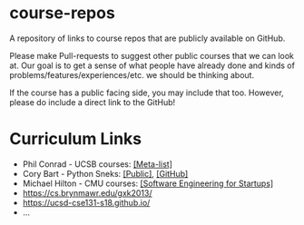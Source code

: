 # course-repos

A repository of links to course repos that are publicly available on GitHub.

Please make Pull-requests to suggest other public courses that we can look at. Our goal is to get a sense of what people have already done and kinds of problems/features/experiences/etc. we should be thinking about.

If the course has a public facing side, you may include that too. However, please do include a direct link to the GitHub!

# Curriculum Links

* Phil Conrad - UCSB courses: [[Meta-list]](https://ucsb-cs-course-repos.github.io/courses_list/)
* Cory Bart - Python Sneks: [[Public]](https://acbart.github.io/python-sneks/), [[GitHub]](https://github.com/acbart/python-sneks)
* Michael Hilton - CMU courses: [[Software Engineering for Startups]](https://github.com/CMU-17-356/cmu-17-356.github.io)
* https://cs.brynmawr.edu/gxk2013/
* https://ucsd-cse131-s18.github.io/
* ...
